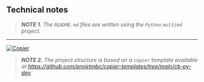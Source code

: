 Technical notes
---------------

> ***NOTE 1.*** *The `README.md` files are written using the `Python` `multimd` project.*


---


[![Copier](https://img.shields.io/endpoint?url=https://raw.githubusercontent.com/copier-org/copier/master/img/badge/badge-grayscale-inverted-border-orange.json)](https://github.com/copier-org/copier)

> ***NOTE 2.*** *The project structure is based on a `copier` template available at https://github.com/projetmbc/copier-templates/tree/main/cb-py-dev.*
